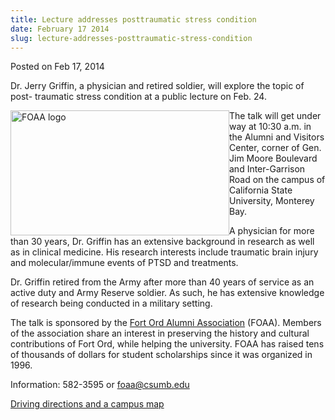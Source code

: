 ```yaml
---
title: Lecture addresses posttraumatic stress condition
date: February 17 2014
slug: lecture-addresses-posttraumatic-stress-condition
---
```


 



<span class="date">Posted on Feb 17, 2014    </span>
<p>Dr. Jerry Griffin, a physician and retired soldier, will explore
the topic of post- traumatic stress condition at a public lecture
on Feb. 24.</p>
<p><img alt="FOAA logo" src="https://news.csumb.edu/sites/default/files/65/attachments/news/images/foaa_for_web.jpg" style="width:350px; height:200px; float:left">The talk will get
under way at 10:30 a.m. in the Alumni and Visitors Center, corner
of Gen. Jim Moore Boulevard and Inter-Garrison Road on the campus
of California State University, Monterey Bay.</img></p>
<p>A physician for more than 30 years, Dr. Griffin has an extensive
background in research as well as in clinical medicine. His
research interests include traumatic brain injury and
molecular/immune events of PTSD and treatments.</p>
<p>Dr. Griffin retired from the Army after more than 40 years of
service as an active duty and Army Reserve soldier. As such, he has
extensive knowledge of research being conducted in a military
setting.</p>
<p>The talk is sponsored by the <a href="https://foaa.csumb.edu" rel="nofollow">Fort Ord Alumni Association</a> (FOAA). Members of
the association share an interest in preserving the history and
cultural contributions of Fort Ord, while helping the university.
FOAA has raised tens of thousands of dollars for student
scholarships since it was organized in 1996.</p>
<p>Information: 582-3595 or <a href="mailto:foaa@csumb.edu">foaa@csumb.edu</a></p>
<p><a href="https://csumb.edu/maps" rel="nofollow">Driving
directions and a campus map</a><br>
&#xA0;</br></p>





 
